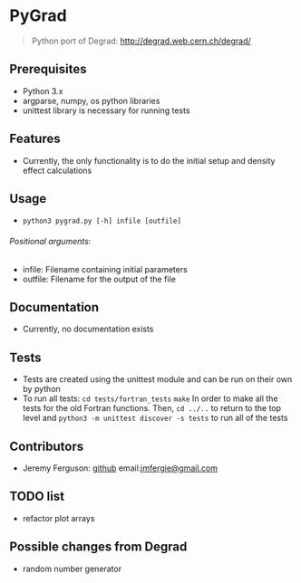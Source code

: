 # PyGrad

> Python port of Degrad: http://degrad.web.cern.ch/degrad/

## Prerequisites

- Python 3.x
- argparse, numpy, os python libraries
- unittest library is necessary for running tests


## Features

- Currently, the only functionality is to do the initial setup and density effect calculations

## Usage

- `python3 pygrad.py [-h] infile [outfile]`
###### Positional arguments:
- infile: Filename containing initial parameters
- outfile: Filename for the output of the file

 
## Documentation

- Currently, no documentation exists

## Tests

- Tests are created using the unittest module and can be run on their own by python
- To run all tests:
`cd tests/fortran_tests`
`make`
In order to make all the tests for the old Fortran functions.  Then, 
`cd ../..` to return to the top level and 
`python3 -m unittest discover -s tests` to run all of the tests

## Contributors
- Jeremy Ferguson: [github](https://github.com/jeremyferguson) 
email:jmfergie@gmail.com

## TODO list
- refactor plot arrays

## Possible changes from Degrad
- random number generator
